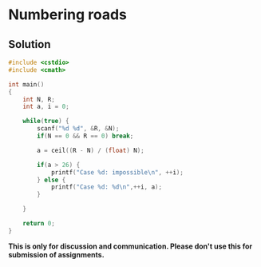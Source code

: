 # Numbering roads

## Solution

```c++
#include <cstdio>
#include <cmath>

int main()
{
    int N, R;
    int a, i = 0;

    while(true) {
        scanf("%d %d", &R, &N);
        if(N == 0 && R == 0) break;

        a = ceil((R - N) / (float) N);

        if(a > 26) {
            printf("Case %d: impossible\n", ++i);
        } else {
            printf("Case %d: %d\n",++i, a);
        }

    }

    return 0;
}

```


**This is only for discussion and communication. Please don't use this for submission of assignments.**